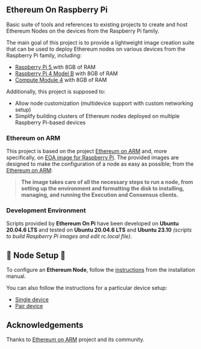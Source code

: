 ## Ethereum On Raspberry Pi

Basic suite of tools and references to existing projects to create and host Ethereum Nodes on the devices from the Raspberry Pi family.

The main goal of this project is to provide a lightweight image creation suite that can be used to deploy Ethereum nodes on various devices from the Raspberry Pi family, including:

- [Raspberry Pi 5 ](https://www.raspberrypi.com/products/raspberry-pi-5/) with 8GB of RAM
- [Raspberry Pi 4 Model B](https://www.raspberrypi.com/products/raspberry-pi-4-model-b/) with 8GB of RAM
- [Compute Module 4](https://www.raspberrypi.com/products/compute-module-4/) with 8GB of RAM

Additionally, this project is supposed to:

- Allow node customization (multidevice support with custom networking setup)
- Simplify building clusters of Ethereum nodes deployed on multiple Raspberry Pi-based devices

### Ethereum on ARM

This project is based on the project [Ethereum on ARM](https://github.com/EOA-Blockchain-Labs/ethereumonarm) and, more specifically, on [EOA image for Raspberry Pi](https://ethereumonarm-my.sharepoint.com/:u:/p/dlosada/Ec_VmUvr80VFjf3RYSU-NzkBmj2JOteDECj8Bibde929Gw?download=1). The provided images are designed to make the configuration of a node as easy as possible; from the [Ethereum on ARM](https://github.com/EOA-Blockchain-Labs/ethereumonarm):

> **The image takes care of all the necessary steps to run a node, from setting up the environment and formatting the disk to installing, managing, and running the Execution and Consensus clients.**

### Development Environment

Scripts provided by **Ethereum On Pi** have been developed on **Ubuntu 20.04.6 LTS** and tested on **Ubuntu 20.04.6 LTS** and **Ubuntu 23.10** _(scripts to build Raspberry Pi images and edit rc.local file)_.

## 🚀 Node Setup 🚀

To configure an **Ethereum Node**, follow the [instructions](https://web3-pi.github.io/setup-guide/) from the installation manual.

You can also follow the instructions for a particular device setup:

- [Single device](https://web3-pi.github.io/setup-guide/GetStart/single-device/)
- [Pair device](https://web3-pi.github.io/setup-guide/GetStart/pair-devices/)


## Acknowledgements
Thanks to [Ethereum on ARM](https://github.com/EOA-Blockchain-Labs/ethereumonarm) project and its community.

